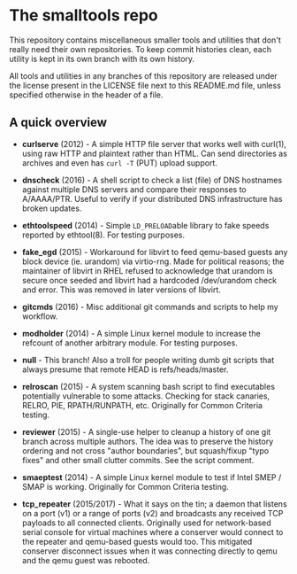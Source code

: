 The smalltools repo
===================

This repository contains miscellaneous smaller tools and utilities that don't
really need their own repositories. To keep commit histories clean, each utility
is kept in its own branch with its own history.

All tools and utilities in any branches of this repository are released under
the license present in the LICENSE file next to this README.md file, unless
specified otherwise in the header of a file.

A quick overview
----------------

* **curlserve** (2012) - A simple HTTP file server that works well with curl(1),
  using raw HTTP and plaintext rather than HTML. Can send directories as
  archives and even has `curl -T` (PUT) upload support.

* **dnscheck** (2016) - A shell script to check a list (file) of DNS hostnames
  against multiple DNS servers and compare their responses to A/AAAA/PTR.
  Useful to verify if your distributed DNS infrastructure has broken updates.

* **ethtoolspeed** (2014) - Simple `LD_PRELOAD`able library to fake speeds
  reported by ethtool(8). For testing purposes.

* **fake_egd** (2015) - Workaround for libvirt to feed qemu-based guests any
  block device (ie. urandom) via virtio-rng. Made for political reasons; the
  maintainer of libvirt in RHEL refused to acknowledge that urandom is secure
  once seeded and libvirt had a hardcoded /dev/urandom check and error. This
  was removed in later versions of libvirt.

* **gitcmds** (2016) - Misc additional git commands and scripts to help my
  workflow.

* **modholder** (2014) - A simple Linux kernel module to increase the refcount
  of another arbitrary module. For testing purposes.

* **null** - This branch! Also a troll for people writing dumb git scripts that
  always presume that remote HEAD is refs/heads/master.

* **relroscan** (2015) - A system scanning bash script to find executables
  potentially vulnerable to some attacks. Checking for stack canaries, RELRO,
  PIE, RPATH/RUNPATH, etc. Originally for Common Criteria testing.

* **reviewer** (2015) - A single-use helper to cleanup a history of one git
  branch across multiple authors. The idea was to preserve the history ordering
  and not cross "author boundaries", but squash/fixup "typo fixes" and other
  small clutter commits. See the script comment.

* **smaeptest** (2014) - A simple Linux kernel module to test if Intel SMEP /
  SMAP is working. Originally for Common Criteria testing.

* **tcp_repeater** (2015/2017) - What it says on the tin; a daemon that listens
  on a port (v1) or a range of ports (v2) and broadcasts any received TCP
  payloads to all connected clients. Originally used for network-based serial
  console for virtual machines where a conserver would connect to the repeater
  and qemu-based guests would too. This mitigated conserver disconnect issues
  when it was connecting directly to qemu and the qemu guest was rebooted.
